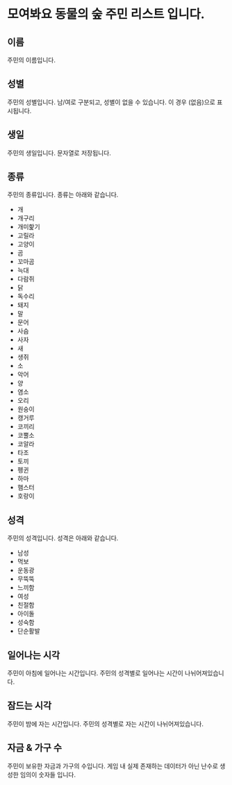 # 모여봐요 동물의 숲 주민 리스트 입니다.

## 이름
주민의 이름입니다.
## 성별
주민의 성별입니다. 남/여로 구분되고, 성별이 없을 수 있습니다. 이 경우 (없음)으로 표시됩니다.
## 생일
주민의 생일입니다. 문자열로 저장됩니다.
## 종류
주민의 종류입니다. 종류는 아래와 같습니다.
- 개
- 개구리
- 개미핥기
- 고릴라
- 고양이
- 곰
- 꼬마곰
- 늑대
- 다람쥐
- 닭
- 독수리
- 돼지
- 말
- 문어
- 사슴
- 사자
- 새
- 생쥐
- 소
- 악어
- 양
- 염소
- 오리
- 원숭이
- 캥거루
- 코끼리
- 코뿔소
- 코알라
- 타조
- 토끼
- 펭귄
- 하마
- 햄스터
- 호랑이

## 성격
주민의 성격입니다. 성격은 아래와 같습니다.
- 남성
-   먹보
-   운동광
-   무뚝뚝
-   느끼함
- 여성
-   친절함
-   아이돌
-   성숙함
-   단순활발

## 일어나는 시각
주민이 아침에 일어나는 시간입니다. 주민의 성격별로 일어나는 시간이 나뉘어져있습니다.

## 잠드는 시각
주민이 밤에 자는 시간입니다. 주민의 성격별로 자는 시간이 나뉘어져있습니다.

## 자금 & 가구 수
주민이 보유한 자금과 가구의 수입니다. 게임 내 실제 존재하는 데이터가 아닌 난수로 생성한 임의이 숫자들 입니다.
